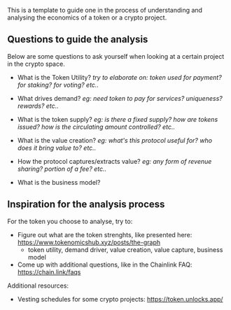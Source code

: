 This is a template to guide one in the process of understanding and analysing the economics of a token or a crypto project.

## Questions to guide the analysis

Below are some questions to ask yourself when looking at a certain project in the crypto space.

-   What is the Token Utility?
    _try to elaborate on: token used for payment? for staking? for voting? etc.._

-   What drives demand?
    _eg: need token to pay for services? uniqueness? rewards? etc.._

-   What is the token supply?
    _eg: is there a fixed supply? how are tokens issued? how is the circulating amount controlled? etc.._

-   What is the value creation?
    _eg: what's this protocol useful for? who does it bring value to? etc.._

-   How the protocol captures/extracts value?
    _eg: any form of revenue sharing? portion of a fee? etc.._

-   What is the business model?


## Inspiration for the analysis process
For the token you choose to analyse, try to:

- Figure out what are the token strenghts, like presented here: https://www.tokenomicshub.xyz/posts/the-graph
  - token utility, demand driver, value creation, value capture, business model
- Come up with additional questions, like in the Chainlink FAQ: https://chain.link/faqs

Additional resources:
- Vesting schedules for some crypto projects: https://token.unlocks.app/
